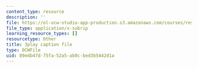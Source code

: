 ```yaml
---
content_type: resource
description: ''
file: https://ol-ocw-studio-app-production.s3.amazonaws.com/courses/res-18-006-calculus-revisited-single-variable-calculus-fall-2010/89e4b47d75fa52a5ab0cbed3b5442d1a_U40Q3SzzEtU.vtt
file_type: application/x-subrip
learning_resource_types: []
resourcetype: Other
title: 3play caption file
type: OCWFile
uid: 89e4b47d-75fa-52a5-ab0c-bed3b5442d1a
---
```

